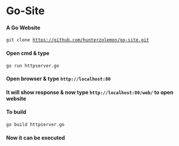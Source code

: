 <h1> Go-Site</h1>
<h4>A Go Website</h4>

<code>git clone https://github.com/hunterzolemon/go-site.git</code>
<h4>Open cmd & type</h4>
<code>go run httpserver.go</code>
<h4>Open browser & type <code>http://localhost:80</code></h4>
<h4>It will show response & now type <code>http://localhost:80/web/</code> to open website</h4>
<h4>To build</h4>
<code>go build httpserver.go</code>
<h4>Now it can be executed</h4>
